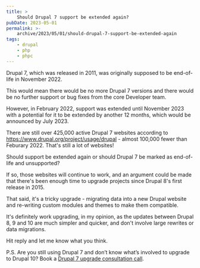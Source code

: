 ```yaml
---
title: >
    Should Drupal 7 support be extended again?
pubDate: 2023-05-01
permalink: >-
    archive/2023/05/01/should-drupal-7-support-be-extended-again
tags:
    - drupal
    - php
    - phpc
---
```


Drupal 7, which was released in 2011, was originally supposed to be end-of-life in November 2022.

This would mean there would be no more Drupal 7 versions and there would be no further support or bug fixes from the core Developer team.

However, in February 2022, support was extended until November 2023 with a potential for it to be extended by another 12 months, which would be announced by July 2023.

There are still over 425,000 active Drupal 7 websites according to <https://www.drupal.org/project/usage/drupal> - almost 100,000 fewer than Feburary 2022. That's still a lot of websites!

Should support be extended again or should Drupal 7 be marked as end-of-life and unsupported?

If so, those websites will continue to work, and an argument could be made that there's been enough time to upgrade projects since Drupal 8's first release in 2015.

That said, it's a tricky upgrade - migrating data into a new Drupal website and re-writing custom modules and themes to make them compatible.

It's definitely work upgrading, in my opinion, as the updates between Drupal 8, 9 and 10 are much simpler and quicker, and don't involve large rewrites or data migrations.

Hit reply and let me know what you think.

P.S. Are you still using Drupal 7 and don’t know what’s involved to upgrade to Drupal 10? Book a [Drupal 7 upgrade consultation call](https://www.oliverdavies.uk/call).
